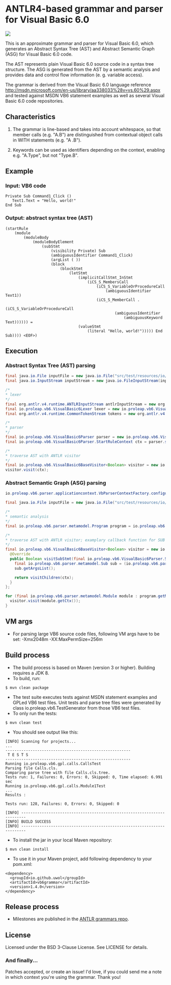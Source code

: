 ANTLR4-based grammar and parser for Visual Basic 6.0
====================================================

<a href="https://travis-ci.org/uwol/vb6grammar"><img src="https://api.travis-ci.org/uwol/vb6grammar.png"></a>

This is an approximate grammar and parser for Visual Basic 6.0, which generates an 
Abstract Syntax Tree (AST) and Abstract Semantic Graph (ASG) for Visual Basic 6.0 code.

The AST represents plain Visual Basic 6.0 source code in a syntax tree structure. 
The ASG is generated from the AST by a semantic analysis and provides data and control 
flow information (e. g. variable access).

The grammar is derived from the Visual Basic 6.0 language reference
http://msdn.microsoft.com/en-us/library/aa338033%28v=vs.60%29.aspx
and tested against MSDN VB6 statement examples as well as several Visual
Basic 6.0 code repositories.


Characteristics
---------------

1. The grammar is line-based and takes into account whitespace, so that
   member calls (e.g. "A.B") are distinguished from contextual object calls
   in WITH statements (e.g. "A .B").

2. Keywords can be used as identifiers depending on the context, enabling
   e.g. "A.Type", but not "Type.B".


Example
-------

### Input: VB6 code

```
Private Sub Command1_Click ()
   Text1.Text = "Hello, world!"
End Sub
```

### Output: abstract syntax tree (AST)

```
(startRule
	(module
		(moduleBody
			(moduleBodyElement
				(subStmt
					(visibility Private) Sub
					(ambiguousIdentifier Command1_Click)
					(argList ( ))
					(block
						(blockStmt
							(letStmt
								(implicitCallStmt_InStmt
									(iCS_S_MembersCall
										(iCS_S_VariableOrProcedureCall
											(ambiguousIdentifier Text1))
										(iCS_S_MemberCall .
											(iCS_S_VariableOrProcedureCall
												(ambiguousIdentifier
													(ambiguousKeyword Text)))))) =
								(valueStmt
									(literal "Hello, world!"))))) End Sub)))) <EOF>)
```


Execution
---------

### Abstract Syntax Tree (AST) parsing

```java
final java.io.File inputFile = new java.io.File("src/test/resources/io/proleap/vb6/gpl/HelloWorld.cls");
final java.io.InputStream inputStream = new java.io.FileInputStream(inputFile);

/*
* lexer
*/
final org.antlr.v4.runtime.ANTLRInputStream antlrInputStream = new org.antlr.v4.runtime.ANTLRInputStream(inputStream);
final io.proleap.vb6.VisualBasic6Lexer lexer = new io.proleap.vb6.VisualBasic6Lexer(antlrInputStream);
final org.antlr.v4.runtime.CommonTokenStream tokens = new org.antlr.v4.runtime.CommonTokenStream(lexer);

/*
* parser
*/
final io.proleap.vb6.VisualBasic6Parser parser = new io.proleap.vb6.VisualBasic6Parser(tokens);
final io.proleap.vb6.VisualBasic6Parser.StartRuleContext ctx = parser.startRule();

/*
* traverse AST with ANTLR visitor
*/
final io.proleap.vb6.VisualBasic6BaseVisitor<Boolean> visitor = new io.proleap.vb6.VisualBasic6BaseVisitor<Boolean>();
visitor.visit(ctx);
```

### Abstract Semantic Graph (ASG) parsing

```java
io.proleap.vb6.parser.applicationcontext.VbParserContextFactory.configureDefaultApplicationContext();

final java.io.File inputFile = new java.io.File("src/test/resources/io/proleap/vb6/gpl/HelloWorld.cls");

/*
* semantic analysis
*/
final io.proleap.vb6.parser.metamodel.Program program = io.proleap.vb6.parser.applicationcontext.VbParserContext.getInstance().getParserRunner().analyzeFile(inputFile);

/*
* traverse AST with ANTLR visitor; examplary callback function for SUB
*/
final io.proleap.vb6.VisualBasic6BaseVisitor<Boolean> visitor = new io.proleap.vb6.VisualBasic6BaseVisitor<Boolean>() {
  @Override
  public Boolean visitSubStmt(final io.proleap.vb6.VisualBasic6Parser.SubStmtContext ctx) {
    final io.proleap.vb6.parser.metamodel.Sub sub = (io.proleap.vb6.parser.metamodel.Sub) io.proleap.vb6.parser.applicationcontext.VbParserContext.getInstance().getASGElementRegistry().getASGElement(ctx);
    sub.getArgsList();

    return visitChildren(ctx);
  }
};

for (final io.proleap.vb6.parser.metamodel.Module module : program.getModules()) {
  visitor.visit(module.getCtx());
}
```


VM args
-------

* For parsing large VB6 source code files, following VM args have to be set: -Xmx2048m -XX:MaxPermSize=256m


Build process
-------------

* The build process is based on Maven (version 3 or higher). Building requires a JDK 8.
* To build, run:

```
$ mvn clean package
```

* The test suite executes tests against MSDN statement examples and GPLed VB6 test files. Unit tests and parse tree files were generated by class io.proleap.vb6.TestGenerator from those VB6 test files.
* To only run the tests:

```
$ mvn clean test
```

* You should see output like this:

```
[INFO] Scanning for projects...
...
-------------------------------------------------------
 T E S T S
-------------------------------------------------------
Running io.proleap.vb6.gpl.calls.CallsTest
Parsing file Calls.cls.
Comparing parse tree with file Calls.cls.tree.
Tests run: 1, Failures: 0, Errors: 0, Skipped: 0, Time elapsed: 6.991 sec
Running io.proleap.vb6.gpl.calls.Module1Test
...
Results :

Tests run: 128, Failures: 0, Errors: 0, Skipped: 0

[INFO] ------------------------------------------------------------------------
[INFO] BUILD SUCCESS
[INFO] ------------------------------------------------------------------------
```

* To install the jar in your local Maven repository:

```
$ mvn clean install
```

* To use it in your Maven project, add following dependency to your pom.xml:

```
<dependency>
  <groupId>io.github.uwol</groupId>
  <artifactId>vb6grammar</artifactId>
  <version>1.4.0</version>
</dependency>
```


Release process
---------------

* Milestones are published in the [ANTLR grammars repo](https://github.com/antlr/grammars-v4).


License
-------

Licensed under the BSD 3-Clause License. See LICENSE for details.

### And finally...

Patches accepted, or create an issue!
I'd love, if you could send me a note in which context you're using the grammar. Thank you!

